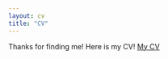 ```yaml
---
layout: cv
title: "CV"
---
```

Thanks for finding me! Here is my CV! [My CV](https://yingfeilu.github.io/cv_1.pdf)
